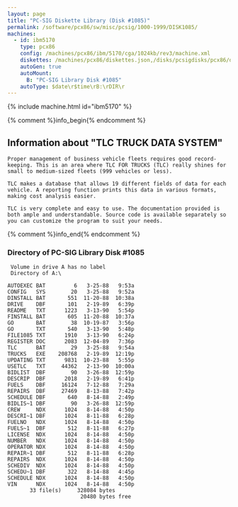 ```yaml
---
layout: page
title: "PC-SIG Diskette Library (Disk #1085)"
permalink: /software/pcx86/sw/misc/pcsig/1000-1999/DISK1085/
machines:
  - id: ibm5170
    type: pcx86
    config: /machines/pcx86/ibm/5170/cga/1024kb/rev3/machine.xml
    diskettes: /machines/pcx86/diskettes.json,/disks/pcsigdisks/pcx86/diskettes.json
    autoGen: true
    autoMount:
      B: "PC-SIG Library Disk #1085"
    autoType: $date\r$time\rB:\rDIR\r
---
```


{% include machine.html id="ibm5170" %}

{% comment %}info_begin{% endcomment %}

## Information about "TLC TRUCK DATA SYSTEM"

    Proper management of business vehicle fleets requires good record-
    keeping. This is an area where TLC FOR TRUCKS (TLC) really shines for
    small to medium-sized fleets (999 vehicles or less).
    
    TLC makes a database that allows 19 different fields of data for each
    vehicle. A reporting function prints this data in various formats,
    making cost analysis easier.
    
    TLC is very complete and easy to use. The documentation provided is
    both ample and understandable. Source code is available separately so
    you can customize the program to suit your needs.
{% comment %}info_end{% endcomment %}


### Directory of PC-SIG Library Disk #1085

     Volume in drive A has no label
     Directory of A:\

    AUTOEXEC BAT         6   3-25-88   9:53a
    CONFIG   SYS        20   3-25-88   9:52a
    DINSTALL BAT       551  11-20-88  10:38a
    DRIVE    DBF       101   2-19-89   6:39p
    README   TXT      1223   3-13-90   5:54p
    FINSTALL BAT       605  11-20-88  10:37a
    GO       BAT        38  10-19-87   3:56p
    GO       TXT       540   3-13-90   5:48p
    FILE1085 TXT      1910   3-13-90   6:24p
    REGISTER DOC      2083  12-04-89   7:36p
    TLC      BAT        29   3-25-88   9:54a
    TRUCKS   EXE    208768   2-19-89  12:19p
    UPDATING TXT      9831  10-23-88   5:55p
    USETLC   TXT     44362   2-13-90  10:00a
    BIDLIST  DBF        90   3-26-88  12:59p
    DESCRIP  DBF      2018   2-19-89   6:41p
    FUELS    DBF     16124   7-12-88   7:29a
    REPAIRS  DBF     27469   8-13-88   7:42p
    SCHEDULE DBF       640   8-14-88   2:49p
    BIDLIS~1 DBF        90   3-26-88  12:59p
    CREW     NDX      1024   8-14-88   4:50p
    DESCRI~1 DBF      1024   8-11-88   6:28p
    FUELNO   NDX      1024   8-14-88   4:50p
    FUELS~1  DBF       512   8-11-88   6:27p
    LICENSE  NDX      1024   8-14-88   4:50p
    NUMBER   NDX      1024   8-14-88   4:50p
    OPERATOR NDX      1024   8-14-88   4:50p
    REPAIR~1 DBF       512   8-11-88   6:28p
    REPAIRS  NDX      1024   8-14-88   4:50p
    SCHEDIV  NDX      1024   8-14-88   4:50p
    SCHEDU~1 DBF       322   8-14-88   4:45p
    SCHEDULE NDX      1024   8-14-88   4:50p
    VIN      NDX      1024   8-14-88   4:50p
           33 file(s)     328084 bytes
                           20480 bytes free
